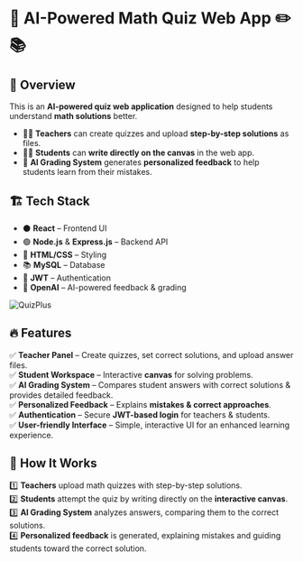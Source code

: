 # 🧠 AI-Powered Math Quiz Web App ✏️📚  

## 🚀 Overview  
This is an **AI-powered quiz web application** designed to help students understand **math solutions** better.  
- 👩‍🏫 **Teachers** can create quizzes and upload **step-by-step solutions** as files.  
- 🧑‍🎓 **Students** can **write directly on the canvas** in the web app.  
- 🤖 **AI Grading System** generates **personalized feedback** to help students learn from their mistakes.  

## 🏗️ Tech Stack  
- ⚫ **React** – Frontend UI  
- 🟢 **Node.js** & **Express.js** – Backend API  
- 🎨 **HTML/CSS** – Styling  
- 📚 **MySQL** – Database  
- 🔑 **JWT** – Authentication  
- 🤖 **OpenAI** – AI-powered feedback & grading

 ![QuizPlus](https://github.com/user-attachments/assets/42553e09-784c-4cf1-92a2-90f9a537a50e)

## 🔥 Features  
✅ **Teacher Panel** – Create quizzes, set correct solutions, and upload answer files.  
✅ **Student Workspace** – Interactive **canvas** for solving problems.  
✅ **AI Grading System** – Compares student answers with correct solutions & provides detailed feedback.  
✅ **Personalized Feedback** – Explains **mistakes & correct approaches**.  
✅ **Authentication** – Secure **JWT-based login** for teachers & students.  
✅ **User-friendly Interface** – Simple, interactive UI for an enhanced learning experience.  

## 🎯 How It Works  
1️⃣ **Teachers** upload math quizzes with step-by-step solutions.  
2️⃣ **Students** attempt the quiz by writing directly on the **interactive canvas**.  
3️⃣ **AI Grading System** analyzes answers, comparing them to the correct solutions.  
4️⃣ **Personalized feedback** is generated, explaining mistakes and guiding students toward the correct solution.  
